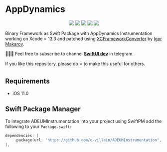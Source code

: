 # AppDynamics

<p align="center">
     <img src="https://img.shields.io/badge/release-2021.8.1-blue" />
    <img src="https://img.shields.io/badge/platform-IOS-blue" />
    <img src="https://img.shields.io/badge/iOS-11-blue" />
     <img src="https://img.shields.io/badge/license-MIT-blue" />
     <img src="https://img.shields.io/badge/Xcode 13.4-OK-green" /> 
</p>

Binary Framework as Swift Package with AppDynamics Instrumentation working on Xcode > 13.3 and patched using [XCFrameworkConverter](https://github.com/igor-makarov/XCFrameworkConverter) by [Igor Makarov](https://github.com/igor-makarov).

👨🏻‍💻 Feel free to subscribe to channel **[SwiftUI dev](https://t.me/swiftui_dev)** in telegram.

If you like this repository, please do :star: to make this useful for others.

## Requirements

- iOS 11.0

## Swift Package Manager

To integrate ADEUMInstrumentation into your project using SwiftPM add the following to your `Package.swift`:

```swift
dependencies: [
    .package(url: "https://github.com/c-villain/ADEUMInstrumentation", from: "2021.8.1"),
],
```
